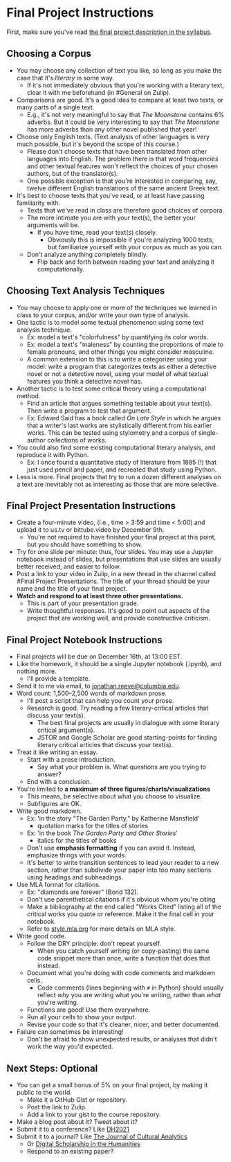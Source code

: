 
# Final Project Instructions

First, make sure you've read [the final project description in the syllabus](http://icla2020b.jonreeve.com/#final-project). 

## Choosing a Corpus

 - You may choose any collection of text you like, so long as you make the case that it's *literary* in some way.
   - If it's not immediately obvious that you're working with a literary text, clear it with me beforehand (in #General on Zulip). 
 - Comparisons are good. It's a good idea to compare at least two texts, or many parts of a single text. 
   - E.g., it's not very meaningful to say that _The Moonstone_ contains 6% adverbs. But it could be very interesting to say that _The Moonstone_ has more adverbs than any other novel published that year!
 - Choose only English texts. (Text analysis of other languages is very much possible, but it's beyond the scope of this course.)
   - Please don't choose texts that have been translated from other languages into English. The problem there is that word frequencies and other textual features won't reflect the choices of your chosen authors, but of the translator(s). 
   - One possible exception is that you're interested in comparing, say, twelve different English translations of the same ancient Greek text.
 - It's best to choose texts that you've read, or at least have passing familiarity with.
   - Texts that we've read in class are therefore good choices of corpora.
   - The more intimate you are with your text(s), the better your arguments will be. 
     - If you have time, read your text(s) closely. 
       - Obviously this is impossible if you're analyzing 1000 texts, but familiarize yourself with your corpus as much as you can.
   - Don't analyze anything completely blindly. 
     - Flip back and forth between reading your text and analyzing it computationally.

## Choosing Text Analysis Techniques

 - You may choose to apply one or more of the techniques we learned in class to your corpus, and/or write your own type of analysis.
 - One tactic is to model some textual phenomenon using some text analysis technique. 
   - Ex: model a text's "colorfulness" by quantifying its color words. 
   - Ex: model a text's "maleness" by counting the proportions of male to female pronouns, and other things you might consider masculine.
   - A common extension to this is to write a categorizer using your model: write a program that categorizes texts as either a detective novel or not a detective novel, using your model of what textual features you think a detective novel has. 
 - Another tactic is to test some critical theory using a computational method. 
   - Find an article that argues something testable about your text(s). Then write a program to test that argument. 
   - Ex: Edward Said has a book called _On Late Style_ in which he argues that a writer's last works are stylistically different from his earlier works. This can be tested using stylometry and a corpus of single-author collections of works.
 - You could also find some existing computational literary analysis, and reproduce it with Python. 
   - Ex: I once found a quantitative study of literature from 1885 (!) that just used pencil and paper, and recreated that study using Python.
 - Less is more. Final projects that try to run a dozen different analyses on a text are inevitably not as interesting as those that are more selective.

## Final Project Presentation Instructions

 - Create a four-minute video, (i.e., time > 3:59 and time < 5:00) and upload it to us.tv or bittube.video by December 9th.
   - You're not required to have finished your final project at this point, but you should have something to show.
 - Try for one slide per minute: thus, four slides. You may use a Jupyter notebook instead of slides, but presentations that use slides are usually better received, and easier to follow.
 - Post a link to your video in Zulip, in a new thread in the channel called #Final Project Presentations. The title of your thread should be your name and the title of your final project.
 - **Watch and respond to at least three other presentations.**
   - This is part of your presentation grade.
   - Write thoughtful responses. It's good to point out aspects of the project that are working well, and provide constructive criticism.

## Final Project Notebook Instructions

 - Final projects will be due on December 16th, at 13:00 EST.
 - Like the homework, it should be a single Jupyter notebook (.ipynb), and nothing more.
   - I'll provide a template.
 - Send it to me via email, to jonathan.reeve@columbia.edu.
 - Word count: 1,500–2,500 words of markdown prose.
   - I'll post a script that can help you count your prose.
   - Research is good. Try reading a few literary-critical articles that discuss your text(s).
     - The best final projects are usually in dialogue with some literary critical argument(s).
     - JSTOR and Google Scholar are good starting-points for finding literary critical articles that discuss your text(s). 
 - Treat it like writing an essay.
   - Start with a prose introduction. 
     - Say what your problem is. What questions are you trying to answer? 
   - End with a conclusion. 
 - You're limited to **a maximum of three figures/charts/visualizations**
   - This means, be selective about what you choose to visualize.
   - Subfigures are OK.
 - Write good markdown.
   - Ex: 'in the story "The Garden Party," by Katherine Mansfield' 
     - quotation marks for the titles of stories
   - Ex: 'in the book _The Garden Party and Other Stories_' 
     - italics for the titles of books
   - Don't use **emphasis formatting** if you can avoid it. Instead, emphasize things with your words.
   - It's better to write transition sentences to lead your reader to a new section, rather than subdivide your paper into too many sections using headings and subheadings. 
 - Use MLA format for citations.
   - Ex: "diamonds are forever" (Bond 132). 
   - Don't use parenthetical citations if it's obvious whom you're citing
   - Make a bibliography at the end called "Works Cited" listing all of the critical works you quote or reference. Make it the final cell in your notebook. 
   - Refer to [style.mla.org](https://style.mla.org/) for more details on MLA style. 
 - Write good code. 
   - Follow the DRY principle: don't repeat yourself. 
     - When you catch yourself writing (or copy-pasting) the same code snippet more than once, write a function that does that instead.
   - Document what you're doing with code comments and markdown cells. 
     - Code comments (lines beginning with `#` in Python) should usually reflect *why* you are writing what you're writing, rather than *what* you're writing. 
   - Functions are good! Use them everywhere.
   - Run all your cells to show your output.
   - Revise your code so that it's cleaner, nicer, and better documented. 
 - Failure can sometimes be interesting! 
   - Don't be afraid to show unexpected results, or analyses that didn't work the way you'd expected.
   
## Next Steps: **Optional**

 - You can get a small bonus of 5% on your final project, by making it public to the world. 
   - Make it a GitHub Gist or repository. 
   - Post the link to Zulip.
   - Add a link to your gist to the course repository.
 - Make a blog post about it? Tweet about it? 
 - Submit it to a conference? Like [DH2021](https://dh2021.adho.org/)
 - Submit it to a journal? Like [The Journal of Cultural Analytics](https://culturalanalytics.org/) 
   - Or [Digital Scholarship in the Humanities](https://academic.oup.com/dsh)
   - Respond to an existing paper? 
